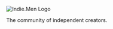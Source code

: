 ![Indie.Men Logo](https://user-images.githubusercontent.com/157338/82792379-e826c680-9ea1-11ea-9197-b9232b7366be.png)

The community of independent creators.
